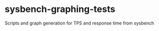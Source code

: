 sysbench-graphing-tests
=======================

Scripts and graph generation for TPS and response time from sysbench